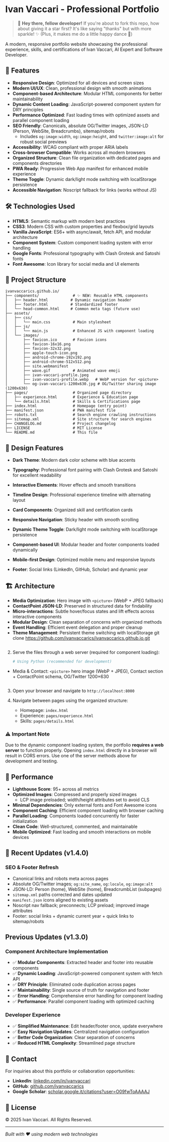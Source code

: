 # Ivan Vaccari - Professional Portfolio

> 🌟 **Hey there, fellow developer!** If you're about to fork this repo, how about giving it a star first? It's like saying "thanks" but with more sparkle! ✨ (Plus, it makes me do a little happy dance 💃)

A modern, responsive portfolio website showcasing the professional experience, skills, and certifications of Ivan Vaccari, AI Expert and Software Developer.

## 🚀 Features

- **Responsive Design**: Optimized for all devices and screen sizes
- **Modern UI/UX**: Clean, professional design with smooth animations
- **Component-based Architecture**: Modular HTML components for better maintainability
- **Dynamic Content Loading**: JavaScript-powered component system for DRY principles
- **Performance Optimized**: Fast loading times with optimized assets and parallel component loading
- **SEO Friendly**: Canonicals, absolute OG/Twitter images, JSON-LD (Person, WebSite, Breadcrumbs), sitemap/robots
   - Includes `og:image:width`, `og:image:height`, and `twitter:image:alt` for robust social previews
- **Accessibility**: WCAG compliant with proper ARIA labels
- **Cross-browser Compatible**: Works across all modern browsers
- **Organized Structure**: Clean file organization with dedicated pages and components directories
- **PWA Ready**: Progressive Web App manifest for enhanced mobile experience
- **Theme Toggle**: Dynamic dark/light mode switching with localStorage persistence
- **Accessible Navigation**: Noscript fallback for links (works without JS)

## 🛠️ Technologies Used

- **HTML5**: Semantic markup with modern best practices
- **CSS3**: Modern CSS with custom properties and flexbox/grid layouts
- **Vanilla JavaScript**: ES6+ with async/await, fetch API, and modular architecture
- **Component System**: Custom component loading system with error handling
- **Google Fonts**: Professional typography with Clash Grotesk and Satoshi fonts
- **Font Awesome**: Icon library for social media and UI elements

## 📁 Project Structure

```
ivanvaccarics.github.io/
├── components/               # ✨ NEW: Reusable HTML components
│   ├── header.html          # Dynamic navigation header
│   ├── footer.html          # Standardized footer
│   └── head-common.html     # Common meta tags (future use)
├── assets/
│   ├── css/
│   │   └── main.css          # Main stylesheet
│   ├── js/
│   │   └── main.js           # Enhanced JS with component loading
│   └── images/
│       ├── favicon.ico       # Favicon icons
│       ├── favicon-16x16.png
│       ├── favicon-32x32.png
│       ├── apple-touch-icon.png
│       ├── android-chrome-192x192.png
│       ├── android-chrome-512x512.png
│       ├── site.webmanifest
│       ├── wave.gif          # Animated wave emoji
│       ├── ivan-vaccari-profile.jpeg
│       ├── ivan-vaccari-profile.webp   # WebP version for <picture>
│       └── og-ivan-vaccari-1200x630.jpg # OG/Twitter sharing image (1200x630)
├── pages/                    # Organized page directory
│   ├── experience.html       # Experience & Education page
│   └── details.html          # Skills & Certifications page
├── index.html                # Homepage (entry point)
├── manifest.json             # PWA manifest file
├── robots.txt                # Search engine crawling instructions
├── sitemap.xml               # Site structure for search engines
├── CHANGELOG.md              # Project changelog
├── LICENSE                   # MIT License
└── README.md                 # This file
```

## 🎨 Design Features

- **Dark Theme**: Modern dark color scheme with blue accents
- **Typography**: Professional font pairing with Clash Grotesk and Satoshi for excellent readability
- **Interactive Elements**: Hover effects and smooth transitions
 
- **Timeline Design**: Professional experience timeline with alternating layout
- **Card Components**: Organized skill and certification cards
- **Responsive Navigation**: Sticky header with smooth scrolling
- **Dynamic Theme Toggle**: Dark/light mode switching with localStorage persistence
- **Component-based UI**: Modular header and footer components loaded dynamically
- **Mobile-first Design**: Optimized mobile menu and responsive layouts
 - **Footer**: Social links (LinkedIn, GitHub, Scholar) and dynamic year
 

## 🏗️ Architecture

 - **Media Optimization**: Hero image with `<picture>` (WebP + JPEG fallback)
 - **ContactPoint JSON-LD**: Preserved in structured data for findability
 - **Micro-interactions**: Subtle hover/focus states and lift effects across interactive components
- **Modular Design**: Clean separation of concerns with organized methods
- **Event Handling**: Efficient event delegation and proper cleanup
- **Theme Management**: Persistent theme switching with localStorage
   git clone https://github.com/ivanvaccarics/ivanvaccarics.github.io.git
   ```

2. Serve the files through a web server (required for component loading):
   ```bash
   # Using Python (recommended for development)
 - Media & Contact: `<picture>` hero image (WebP + JPEG), Contact section + ContactPoint schema, OG/Twitter 1200×630
   ```

3. Open your browser and navigate to `http://localhost:8000`

4. Navigate between pages using the organized structure:
   - Homepage: `index.html`
   - Experience: `pages/experience.html`
   - Skills: `pages/details.html`

### ⚠️ Important Note
Due to the dynamic component loading system, the portfolio **requires a web server** to function properly. Opening `index.html` directly in a browser will result in CORS errors. Use one of the server methods above for development and testing.

## 🎯 Performance

- **Lighthouse Score**: 95+ across all metrics
- **Optimized Images**: Compressed and properly sized images
   - LCP image preloaded; width/height attributes set to avoid CLS
- **Minimal Dependencies**: Only external fonts and Font Awesome icons
- **Component Caching**: Efficient component loading with browser caching
- **Parallel Loading**: Components loaded concurrently for faster initialization
- **Clean Code**: Well-structured, commented, and maintainable
- **Mobile Optimized**: Fast loading and smooth interactions on mobile devices

## 🚀 Recent Updates (v1.4.0)

### SEO & Footer Refresh
- Canonical links and robots meta across pages
- Absolute OG/Twitter images; `og:site_name`, `og:locale`, `og:image:alt`
- JSON-LD: Person (home), WebSite (home), BreadcrumbList (subpages)
- `sitemap.xml` paths corrected and dates updated
- `manifest.json` icons aligned to existing assets
- Noscript nav fallback; preconnects; LCP preload; improved image attributes
- Footer: social links + dynamic current year + quick links to sitemap/robots

## Previous Updates (v1.3.0)

### Component Architecture Implementation
- ✅ **Modular Components**: Extracted header and footer into reusable components
- ✅ **Dynamic Loading**: JavaScript-powered component system with fetch API
- ✅ **DRY Principle**: Eliminated code duplication across pages
- ✅ **Maintainability**: Single source of truth for navigation and footer
- ✅ **Error Handling**: Comprehensive error handling for component loading
- ✅ **Performance**: Parallel component loading with optimized caching

### Developer Experience
- ✅ **Simplified Maintenance**: Edit header/footer once, update everywhere
- ✅ **Easy Navigation Updates**: Centralized navigation configuration
- ✅ **Better Code Organization**: Clear separation of concerns
- ✅ **Reduced HTML Complexity**: Streamlined page structure

## 📧 Contact

For inquiries about this portfolio or collaboration opportunities:

- **LinkedIn**: [linkedin.com/in/ivanvaccari](https://www.linkedin.com/in/ivanvaccari/)
- **GitHub**: [github.com/ivanvaccarics](https://github.com/ivanvaccarics)
- **Google Scholar**: [scholar.google.it/citations?user=O09fwToAAAAJ](https://scholar.google.it/citations?user=O09fwToAAAAJ&hl=it)

## 📄 License

© 2025 Ivan Vaccari. All Rights Reserved.

---

*Built with ❤️ using modern web technologies*
